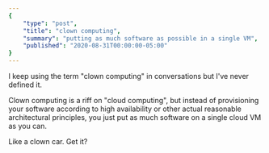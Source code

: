 ```yaml
---
{
    "type": "post",
    "title": "clown computing",
    "summary": "putting as much software as possible in a single VM",
    "published": "2020-08-31T00:00:00-05:00"
}
---
```


I keep using the term "clown computing" in conversations but I've never defined it.

Clown computing is a riff on "cloud computing", but instead of provisioning your software according to high availability or other actual reasonable architectural principles, you just put as much software on a single cloud VM as you can.

Like a clown car.
Get it?

